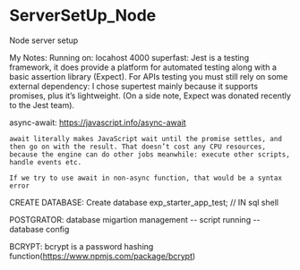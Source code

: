 # ServerSetUp_Node
Node server setup








My Notes:
Running on: locahost 4000
superfast:
     Jest is a testing framework, it does provide a platform for automated testing along with a basic assertion library (Expect). For APIs testing you must still rely on some external dependency: I chose supertest mainly because it supports promises, plus it’s lightweight. (On a side note, Expect was donated recently to the Jest team).

async-await:
    https://javascript.info/async-await

    await literally makes JavaScript wait until the promise settles, and then go on with the result. That doesn’t cost any CPU resources, because the engine can do other jobs meanwhile: execute other scripts, handle events etc.

    If we try to use await in non-async function, that would be a syntax error

CREATE DATABASE:
    Create database exp_starter_app_test; // IN sql shell

POSTGRATOR:
    database migartion management -- script running -- database config

BCRYPT:
  bcrypt is a password hashing function(https://www.npmjs.com/package/bcrypt)